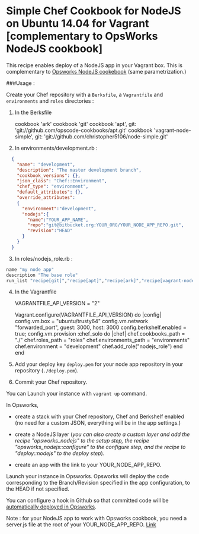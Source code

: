 # Simple Chef Cookbook for NodeJS on Ubuntu 14.04 for Vagrant [complementary to OpsWorks NodeJS cookbook]

This recipe enables deploy of a NodeJS app in your Vagrant box. This is complementary to [Opsworks NodeJS cookebook](https://github.com/aws/opsworks-cookbooks/tree/release-chef-11.10/opsworks_nodejs) (same parametrization.)

###Usage :

Create your Chef repository with a `Berksfile`, a `Vagrantfile` and `environments` and `roles` directories :

1. In the Berksfile

    cookbook 'ark'
    cookbook 'git'
    cookbook 'apt', git: 'git://github.com/opscode-cookbooks/apt.git'
    cookbook 'vagrant-node-simple', git: 'git://github.com/christopher5106/node-simple.git'

2. In environments/development.rb :

```json
  {
    "name": "development",
    "description": "The master development branch",
    "cookbook_versions": {},
    "json_class": "Chef::Environment",
    "chef_type": "environment",
    "default_attributes": {},
    "override_attributes":
    {
      "environment":"development",
      "nodejs":{
        "name":"YOUR_APP_NAME",
        "repo":"git@bitbucket.org:YOUR_ORG/YOUR_NODE_APP_REPO.git",
        "revision":"HEAD"
      }
    }
  }
```

3. In roles/nodejs_role.rb :

```ruby
name "my node app"
description "The base role"
run_list "recipe[git]","recipe[apt]","recipe[ark]","recipe[vagrant-node-simple::deploy]","recipe[vagrant-node-simple::install]","recipe[vagrant-node-simple:start]"
```

4. In the Vagrantfile

    VAGRANTFILE_API_VERSION = "2"

    Vagrant.configure(VAGRANTFILE_API_VERSION) do |config|
      config.vm.box = "ubuntu/trusty64"
      config.vm.network "forwarded_port", guest: 3000, host: 3000
      config.berkshelf.enabled = true;
      config.vm.provision :chef_solo do |chef|
        chef.cookbooks_path = "./"
        chef.roles_path = "roles"
        chef.environments_path = "environments"
        chef.environment = "development"
        chef.add_role("nodejs_role")
      end
    end

5. Add your deploy key `deploy.pem` for your node app repository in your repository (`./deploy.pem`).

6. Commit your Chef repository.

You can Launch your instance with `vagrant up` command.

In Opsworks,

- create a stack with your Chef repository, Chef and Berkshelf enabled (no need for a custom JSON, everything will be in the app settings.)

- create a NodeJS layer (*you can also create a custom layer and add the recipe "opsworks_nodejs" to the setup step, the recipe "opsworks_nodejs::configure" to the configure step, and the recipe to "deploy::nodejs" to the deploy step*).

- create an app with the link to your YOUR_NODE_APP_REPO.

Launch your instance in Opsworks. Opsworks will deploy the code corresponding to the Branch/Revision specified in the app configuration, to the HEAD if not specified.

You can configure a hook in Github so that committed code will be [automatically deployed in Opsworks](http://bytes.babbel.com/en/articles/2014-01-22-github-service-hook-for-aws-ops-works.html).

Note : for your NodeJS app to work with Opsworks cookbook, you need a server.js file at the root of your YOUR_NODE_APP_REPO. [Link](http://docs.aws.amazon.com/opsworks/latest/userguide/workinglayers-node.html)
